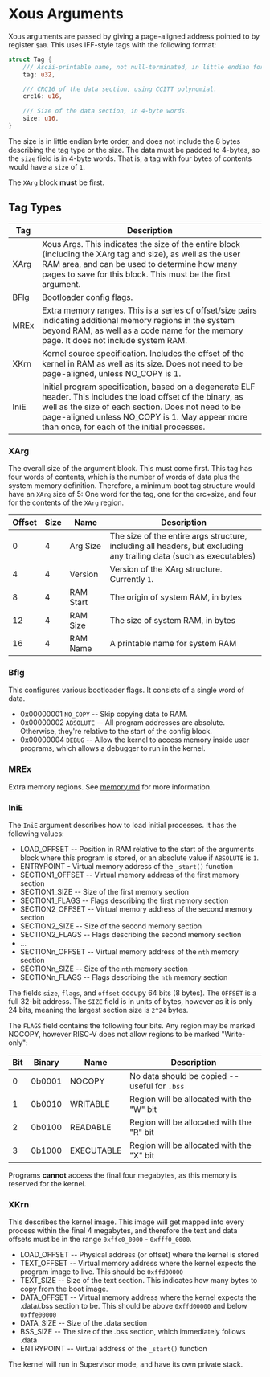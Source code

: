 # Xous Arguments

Xous arguments are passed by giving a page-aligned address pointed to
by register `$a0`.  This uses IFF-style tags with the following format:

```rust
struct Tag {
    /// Ascii-printable name, not null-terminated, in little endian format.
    tag: u32,

    /// CRC16 of the data section, using CCITT polynomial.
    crc16: u16,

    /// Size of the data section, in 4-byte words.
    size: u16,
}
```

The size is in little endian byte order, and does not include the 8
bytes describing the tag type or the size.  The data must be padded to
4-bytes, so the `size` field is in 4-byte words.  That is, a tag with
four bytes of contents would have a `size` of `1`.

The `XArg` block **must** be first.

## Tag Types

| Tag | Description
| ---- | ------------
| XArg | Xous Args.  This indicates the size of the entire block (including the XArg tag and size), as well as the user RAM area, and can be used to determine how many pages to save for this block.  This must be the first argument.
| BFlg | Bootloader config flags.
| MREx | Extra memory ranges.  This is a series of offset/size pairs indicating additional memory regions in the system beyond RAM, as well as a code name for the memory page.  It does not include system RAM.
| XKrn | Kernel source specification.  Includes the offset of the kernel in RAM as well as its size.  Does not need to be page-aligned, unless NO_COPY is 1.
| IniE | Initial program specification, based on a degenerate ELF header.  This includes the load offset of the binary, as well as the size of each section.  Does not need to be page-aligned unless NO_COPY is 1.  May appear more than once, for each of the initial processes.

### XArg

The overall size of the argument block.  This must come first.  This tag
has four words of contents, which is the number of words of data plus
the system memory definition.  Therefore, a minimum boot tag structure
would have an `XArg` size of 5: One word for the tag, one for the
crc+size, and four for the contents of the `XArg` region.

| Offset  | Size | Name      | Description
| ------- | ---- | --------- | -----------
|    0    |   4  | Arg Size  | The size of the entire args structure, including all headers, but excluding any trailing data (such as executables)
|    4    |   4  | Version   | Version of the XArg structure.  Currently `1`.
|    8    |   4  | RAM Start | The origin of system RAM, in bytes
|    12   |   4  | RAM Size  | The size of system RAM, in bytes
|    16   |   4  | RAM Name  | A printable name for system RAM

### Bflg

This configures various bootloader flags.  It consists of a single word
of data.

* 0x00000001 `NO_COPY`  -- Skip copying data to RAM.
* 0x00000002 `ABSOLUTE` -- All program addresses are absolute.
  Otherwise, they're relative to the start of the config block.
* 0x00000004 `DEBUG`    -- Allow the kernel to access memory inside user
  programs, which allows a debugger to run in the kernel.

### MREx

Extra memory regions.  See [memory.md](memory.md) for more information.

### IniE

The `IniE` argument describes how to load initial processes.  It has the
following values:

* LOAD_OFFSET -- Position in RAM relative to the start of the arguments
  block where this program is stored, or an absolute value if `ABSOLUTE`
  is `1`.
* ENTRYPOINT - Virtual memory address of the `_start()` function
* SECTION1_OFFSET -- Virtual memory address of the first memory section
* SECTION1_SIZE -- Size of the first memory section
* SECTION1_FLAGS -- Flags describing the first memory section
* SECTION2_OFFSET -- Virtual memory address of the second memory section
* SECTION2_SIZE -- Size of the second memory section
* SECTION2_FLAGS -- Flags describing the second memory section
* ...
* SECTIONn_OFFSET -- Virtual memory address of the `nth` memory section
* SECTIONn_SIZE -- Size of the `nth` memory section
* SECTIONn_FLAGS -- Flags describing the `nth` memory section

The fields `size`, `flags`, and `offset` occupy 64 bits (8 bytes). The
`OFFSET` is a full 32-bit address.  The `SIZE` field is in units of
bytes, however as it is only 24 bits, meaning the largest section size
is `2^24` bytes.

The `FLAGS` field contains the following four bits.  Any region may be
marked NOCOPY, however RISC-V does not allow regions to be marked
"Write-only":

|  Bit   |  Binary   |    Name    | Description
| ------ | --------- | ---------- | ---------------------------------------------
|    0   |   0b0001  | NOCOPY     | No data should be copied -- useful for `.bss`
|    1   |   0b0010  | WRITABLE   | Region will be allocated with the "W" bit
|    2   |   0b0100  | READABLE   | Region will be allocated with the "R" bit
|    3   |   0b1000  | EXECUTABLE | Region will be allocated with the "X" bit

Programs **cannot** access the final four megabytes, as this memory
is reserved for the kernel.

### XKrn

This describes the kernel image.  This image will get mapped into every
process within the final 4 megabytes, and therefore the text and data
offsets must be in the range `0xffc0_0000` - `0xfff0_0000`.

* LOAD_OFFSET -- Physical address (or offset) where the kernel is stored
* TEXT_OFFSET -- Virtual memory address where the kernel expects the
  program image to live.  This should be `0xffd00000`
* TEXT_SIZE -- Size of the text section.  This indicates how many bytes
  to copy from the boot image.
* DATA_OFFSET -- Virtual memory address where the kernel expects the
  .data/.bss section to be.  This should be above `0xffd00000` and below
  `0xffe00000`
* DATA_SIZE -- Size of the .data section
* BSS_SIZE -- The size of the .bss section, which immediately follows .data
* ENTRYPOINT -- Virtual address of the `_start()` function

The kernel will run in Supervisor mode, and have its own private stack.
